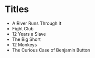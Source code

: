 # Titles 
 - A River Runs Through It 
 - Fight Club 
 - 12 Years a Slave 
 - The Big Short 
 - 12 Monkeys
 - The Curious Case of Benjamin Button
